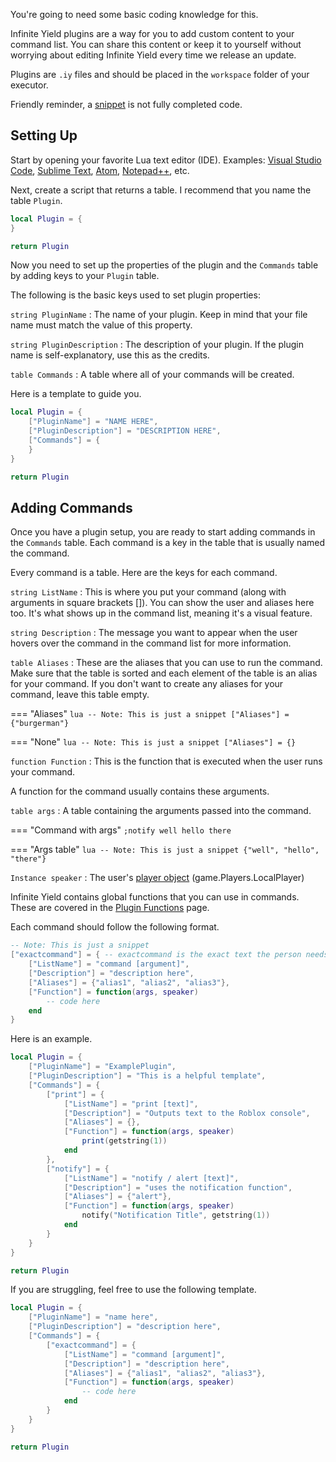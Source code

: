 You're going to need some basic coding knowledge for this.

Infinite Yield plugins are a way for you to add custom content to your command list. You can share this content or keep it to yourself without worrying about editing Infinite Yield every time we release an update.

Plugins are `.iy` files and should be placed in the `workspace` folder of your executor.

Friendly reminder, a [snippet](https://en.m.wikipedia.org/wiki/Snippet_(programming)) is not fully completed code.

## Setting Up

Start by opening your favorite Lua text editor (IDE). Examples: [Visual Studio Code](https://code.visualstudio.com/download), [Sublime Text](https://www.sublimetext.com/download), [Atom](https://github.com/atom/atom#installing), [Notepad++](https://notepad-plus-plus.org/downloads), etc.

Next, create a script that returns a table. I recommend that you name the table `Plugin`.

```lua
local Plugin = {
}

return Plugin
```

Now you need to set up the properties of the plugin and the `Commands` table by adding keys to your `Plugin` table.

The following is the basic keys used to set plugin properties:

`string PluginName` : The name of your plugin. Keep in mind that your file name must match the value of this property.

`string PluginDescription` : The description of your plugin. If the plugin name is self-explanatory, use this as the credits.

`table Commands` : A table where all of your commands will be created.

Here is a template to guide you.

```lua
local Plugin = {
    ["PluginName"] = "NAME HERE",
    ["PluginDescription"] = "DESCRIPTION HERE",
    ["Commands"] = {
    }
}

return Plugin
```

## Adding Commands

Once you have a plugin setup, you are ready to start adding commands in the `Commands` table. Each command is a key in the table that is usually named the command.

Every command is a table. Here are the keys for each command.

`string ListName` : This is where you put your command (along with arguments in square brackets []). You can show the user and aliases here too. It's what shows up in the command list, meaning it's a visual feature.

`string Description` : The message you want to appear when the user hovers over the command in the command list for more information.

`table Aliases` : These are the aliases that you can use to run the command. Make sure that the table is sorted and each element of the table is an alias for your command. If you don't want to create any aliases for your command, leave this table empty.

=== "Aliases"
	```lua
	-- Note: This is just a snippet
	["Aliases"] = {"burgerman"}
	```

=== "None"
	```lua
	-- Note: This is just a snippet
	["Aliases"] = {}
	```

`function Function` : This is the function that is executed when the user runs your command.

A function for the command usually contains these arguments.

`table args` : A table containing the arguments passed into the command.

=== "Command with args"
	```
	;notify well hello there
	```

=== "Args table"
	```lua
	-- Note: This is just a snippet
	{"well", "hello", "there"}
	```

`Instance speaker` : The user's [player object](https://developer.roblox.com/api-reference/class/Player) (game.Players.LocalPlayer)

Infinite Yield contains global functions that you can use in commands. These are covered in the [Plugin Functions](../pluginfunctions) page.

Each command should follow the following format.

```lua
-- Note: This is just a snippet
["exactcommand"] = { -- exactcommand is the exact text the person needs to run the command. example: audiologger
    ["ListName"] = "command [argument]",
    ["Description"] = "description here",
    ["Aliases"] = {"alias1", "alias2", "alias3"},
    ["Function"] = function(args, speaker)
        -- code here
    end
}
```

Here is an example.

```lua
local Plugin = {
    ["PluginName"] = "ExamplePlugin",
    ["PluginDescription"] = "This is a helpful template",
    ["Commands"] = {
        ["print"] = {
            ["ListName"] = "print [text]",
            ["Description"] = "Outputs text to the Roblox console",
            ["Aliases"] = {},
            ["Function"] = function(args, speaker)
                print(getstring(1))  
            end
        },
        ["notify"] = {
            ["ListName"] = "notify / alert [text]",
            ["Description"] = "uses the notification function",
            ["Aliases"] = {"alert"},
            ["Function"] = function(args, speaker)
                notify("Notification Title", getstring(1))
            end
        }
    }
}

return Plugin
```

If you are struggling, feel free to use the following template.

```lua
local Plugin = {
    ["PluginName"] = "name here",
    ["PluginDescription"] = "description here",
    ["Commands"] = {
        ["exactcommand"] = {
            ["ListName"] = "command [argument]",
            ["Description"] = "description here",
            ["Aliases"] = {"alias1", "alias2", "alias3"},
            ["Function"] = function(args, speaker)
                -- code here  
            end
        }
    }
}

return Plugin
```
